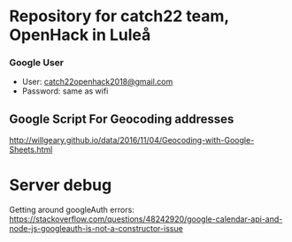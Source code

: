 # Repository for catch22 team, OpenHack in Luleå

### Google User
- User: catch22openhack2018@gmail.com
- Password: same as wifi

## Google Script For Geocoding addresses
http://willgeary.github.io/data/2016/11/04/Geocoding-with-Google-Sheets.html

# Server debug

Getting around googleAuth errors:
https://stackoverflow.com/questions/48242920/google-calendar-api-and-node-js-googleauth-is-not-a-constructor-issue

